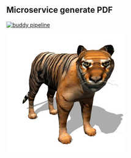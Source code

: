 ## Microservice generate PDF

[![buddy pipeline](https://app.buddy.works/totvs-store/tiger/pipelines/pipeline/167227/badge.svg?token=20aa3cd3c2d2486f9c8bd1cbec5d27f0e9f3b78a3ddaaa07efceccad28b8054b "buddy pipeline")](https://app.buddy.works/totvs-store/tiger/pipelines/pipeline/167227)

![Tiger](tiger.gif)